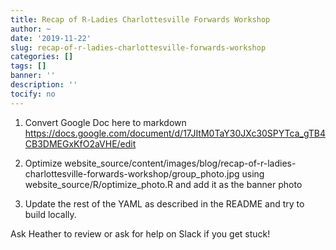 ```yaml
---
title: Recap of R-Ladies Charlottesville Forwards Workshop
author: ~
date: '2019-11-22'
slug: recap-of-r-ladies-charlottesville-forwards-workshop
categories: []
tags: []
banner: ''
description: ''
tocify: no
---
```


1. Convert Google Doc here to markdown
https://docs.google.com/document/d/17JItM0TaY30JXc30SPYTca_gTB4CB3DMEGxKfO2aVHE/edit

2. Optimize website_source/content/images/blog/recap-of-r-ladies-charlottesville-forwards-workshop/group_photo.jpg 
using website_source/R/optimize_photo.R and add it as the banner photo

3. Update the rest of the YAML as described in the README and try to build locally.

Ask Heather to review or ask for help on Slack if you get stuck!
